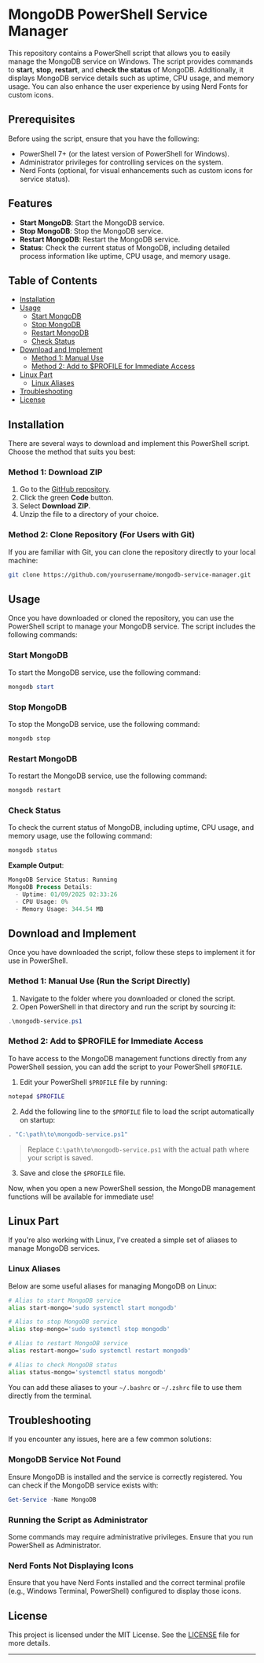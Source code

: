

# MongoDB PowerShell Service Manager

This repository contains a PowerShell script that allows you to easily manage the MongoDB service on Windows. The script provides commands to **start**, **stop**, **restart**, and **check the status** of MongoDB. Additionally, it displays MongoDB service details such as uptime, CPU usage, and memory usage. You can also enhance the user experience by using Nerd Fonts for custom icons.

## Prerequisites

Before using the script, ensure that you have the following:

- PowerShell 7+ (or the latest version of PowerShell for Windows).
- Administrator privileges for controlling services on the system.
- Nerd Fonts (optional, for visual enhancements such as custom icons for service status).

## Features

- **Start MongoDB**: Start the MongoDB service.
- **Stop MongoDB**: Stop the MongoDB service.
- **Restart MongoDB**: Restart the MongoDB service.
- **Status**: Check the current status of MongoDB, including detailed process information like uptime, CPU usage, and memory usage.

## Table of Contents

- [Installation](#installation)
- [Usage](#usage)
  - [Start MongoDB](#start-mongodb)
  - [Stop MongoDB](#stop-mongodb)
  - [Restart MongoDB](#restart-mongodb)
  - [Check Status](#check-status)
- [Download and Implement](#download-and-implement)
  - [Method 1: Manual Use](#method-1-manual-use-run-the-script-directly)
  - [Method 2: Add to $PROFILE for Immediate Access](#method-2-add-to-profile-for-immediate-access)
- [Linux Part](#linux-part)
  - [Linux Aliases](#linux-aliases)
- [Troubleshooting](#troubleshooting)
- [License](#license)

## Installation

There are several ways to download and implement this PowerShell script. Choose the method that suits you best:

### Method 1: Download ZIP

1. Go to the [GitHub repository](https://github.com/yourusername/mongodb-service-manager).
2. Click the green **Code** button.
3. Select **Download ZIP**.
4. Unzip the file to a directory of your choice.

### Method 2: Clone Repository (For Users with Git)

If you are familiar with Git, you can clone the repository directly to your local machine:

```bash
git clone https://github.com/yourusername/mongodb-service-manager.git
```

## Usage

Once you have downloaded or cloned the repository, you can use the PowerShell script to manage your MongoDB service. The script includes the following commands:

### Start MongoDB

To start the MongoDB service, use the following command:

```powershell
mongodb start
```

### Stop MongoDB

To stop the MongoDB service, use the following command:

```powershell
mongodb stop
```

### Restart MongoDB

To restart the MongoDB service, use the following command:

```powershell
mongodb restart
```

### Check Status

To check the current status of MongoDB, including uptime, CPU usage, and memory usage, use the following command:

```powershell
mongodb status
```

**Example Output**:

```powershell
MongoDB Service Status: Running
MongoDB Process Details:
  - Uptime: 01/09/2025 02:33:26
  - CPU Usage: 0%
  - Memory Usage: 344.54 MB
```

## Download and Implement

Once you have downloaded the script, follow these steps to implement it for use in PowerShell.

### Method 1: Manual Use (Run the Script Directly)

1. Navigate to the folder where you downloaded or cloned the script.
2. Open PowerShell in that directory and run the script by sourcing it:

```powershell
.\mongodb-service.ps1
```

### Method 2: Add to $PROFILE for Immediate Access

To have access to the MongoDB management functions directly from any PowerShell session, you can add the script to your PowerShell `$PROFILE`.

1. Edit your PowerShell `$PROFILE` file by running:

```powershell
notepad $PROFILE
```

2. Add the following line to the `$PROFILE` file to load the script automatically on startup:

```powershell
. "C:\path\to\mongodb-service.ps1"
```

> Replace `C:\path\to\mongodb-service.ps1` with the actual path where your script is saved.

3. Save and close the `$PROFILE` file.

Now, when you open a new PowerShell session, the MongoDB management functions will be available for immediate use!

## Linux Part

If you're also working with Linux, I've created a simple set of aliases to manage MongoDB services.

### Linux Aliases

Below are some useful aliases for managing MongoDB on Linux:

```bash
# Alias to start MongoDB service
alias start-mongo='sudo systemctl start mongodb'

# Alias to stop MongoDB service
alias stop-mongo='sudo systemctl stop mongodb'

# Alias to restart MongoDB service
alias restart-mongo='sudo systemctl restart mongodb'

# Alias to check MongoDB status
alias status-mongo='systemctl status mongodb'
```

You can add these aliases to your `~/.bashrc` or `~/.zshrc` file to use them directly from the terminal.

## Troubleshooting

If you encounter any issues, here are a few common solutions:

### MongoDB Service Not Found

Ensure MongoDB is installed and the service is correctly registered. You can check if the MongoDB service exists with:

```powershell
Get-Service -Name MongoDB
```

### Running the Script as Administrator

Some commands may require administrative privileges. Ensure that you run PowerShell as Administrator.

### Nerd Fonts Not Displaying Icons

Ensure that you have Nerd Fonts installed and the correct terminal profile (e.g., Windows Terminal, PowerShell) configured to display those icons.

## License

This project is licensed under the MIT License. See the [LICENSE](LICENSE) file for more details.



---

